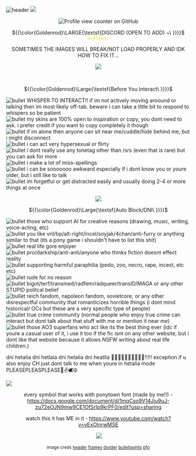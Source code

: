 
<img src="https://i.ibb.co/XfCWr4zb/Untitled140-20250725193750.png" alt="header">
<img src="https://i.ibb.co/5hJmCjDN/Image-3.png">



<div align="center">
  
![Profile view counter on GitHub](https://komarev.com/ghpvc/?username=eveleen-evee&color=yellow&style=plastic&label=⠀⠀🔆⠀⠀)

 ${{\color{Goldenrod}\LARGE{\textsf{DISCORD (OPEN TO ADD) ~\ \}}}}\$ <code style="color : #FFD700">eveleen.</code>

SOMETIMES THE IMAGES WILL BREAK/NOT LOAD PROPERLY AND IDK HOW TO FIX IT...


<img src="https://i.ibb.co/NgvpmDs6/Image-1.png">

⠀

${{\color{Goldenrod}\Large{\textsf{Before You Interact\ \}}}}\$
</div>

![bullet](https://i.ibb.co/0VXdycBB/tumblr-8635b9969b67ff00a0c70bda53dceac8-fdeeb76e-75.webp) WHISPER TO INTERACT!! if im not actively moving aroound or talking then im most likely off-tab. beware i can take a little bit to respond to whispers so be patient<br/>
![bullet](https://i.ibb.co/0VXdycBB/tumblr-8635b9969b67ff00a0c70bda53dceac8-fdeeb76e-75.webp) my skins are 100% open to inspiration or copy, you dont need to ask. i prefer credit if you want to copy completely it though<br/>
![bullet](https://i.ibb.co/0VXdycBB/tumblr-8635b9969b67ff00a0c70bda53dceac8-fdeeb76e-75.webp) if im alone then anyone can sit near me/cuddle/hide behind me, but i might disconnect<br/>
![bullet](https://i.ibb.co/0VXdycBB/tumblr-8635b9969b67ff00a0c70bda53dceac8-fdeeb76e-75.webp) i can act very hypersexual or flirty<br/>
![bullet](https://i.ibb.co/0VXdycBB/tumblr-8635b9969b67ff00a0c70bda53dceac8-fdeeb76e-75.webp) i dont really use any tonetag other than /srs (even that is rare) but you can ask for more<br/>
![bullet](https://i.ibb.co/0VXdycBB/tumblr-8635b9969b67ff00a0c70bda53dceac8-fdeeb76e-75.webp) i make a lot of miss-spellings<br/>
![bullet](https://i.ibb.co/0VXdycBB/tumblr-8635b9969b67ff00a0c70bda53dceac8-fdeeb76e-75.webp) i can be sooooooo awkward especially if i dont know you or youre older, but i still like to talk<br/>
![bullet](https://i.ibb.co/0VXdycBB/tumblr-8635b9969b67ff00a0c70bda53dceac8-fdeeb76e-75.webp) im forgetful or get distracted easily and usually doing 2-4 or more things at once<br/>

<div align="center">

<img src="https://i.ibb.co/LdBybRLq/tumblr-0116d0e6e0905585281ef2d10d591a13-f6fe3be9-1280.png">

 ${{\color{Goldenrod}\Large{\textsf{Auto Block/DNI\ \}}}}\$

</div>
 
![bullet](https://i.ibb.co/0VXdycBB/tumblr-8635b9969b67ff00a0c70bda53dceac8-fdeeb76e-75.webp) those who support AI for creative reasons (drawing, music, writing, voice-acting, etc)<br/>
![bullet](https://i.ibb.co/0VXdycBB/tumblr-8635b9969b67ff00a0c70bda53dceac8-fdeeb76e-75.webp) you like vril/bp/alt-right/incel/soyjak/4chan/anti-furry or anything similar to that (its a pony game i shouldn't have to list this shit)<br/>
![bullet](https://i.ibb.co/0VXdycBB/tumblr-8635b9969b67ff00a0c70bda53dceac8-fdeeb76e-75.webp) real life gore enjoyer<br/>
![bullet](https://i.ibb.co/0VXdycBB/tumblr-8635b9969b67ff00a0c70bda53dceac8-fdeeb76e-75.webp) pro/darkship/anti-anti/anyone who thinks fiction doesnt effect reality<br/>
![bullet](https://i.ibb.co/0VXdycBB/tumblr-8635b9969b67ff00a0c70bda53dceac8-fdeeb76e-75.webp) supporting harmful paraphilia (pedo, zoo, necro, rape, incest, etc etc)<br/>
![bullet](https://i.ibb.co/0VXdycBB/tumblr-8635b9969b67ff00a0c70bda53dceac8-fdeeb76e-75.webp) rude for no reason<br/>
![bullet](https://i.ibb.co/0VXdycBB/tumblr-8635b9969b67ff00a0c70bda53dceac8-fdeeb76e-75.webp) bigot/terf/transmed/radfem/radqueer/transID/MAGA or any other STUPID politcal belief<br/>
![bullet](https://i.ibb.co/0VXdycBB/tumblr-8635b9969b67ff00a0c70bda53dceac8-fdeeb76e-75.webp) reich fandom, napoleon fandom, sovietcore, or any other disrespectful community that romanticizes horrible things (i dont mind historical/ OCs but these are a very specific type of people)<br/>
![bullet](https://i.ibb.co/0VXdycBB/tumblr-8635b9969b67ff00a0c70bda53dceac8-fdeeb76e-75.webp) true crime community (normal people who enjoy true crime can interact but dont talk about that stuff with me or mention it near me)<br/>
![bullet](https://i.ibb.co/0VXdycBB/tumblr-8635b9969b67ff00a0c70bda53dceac8-fdeeb76e-75.webp) those AO3 superfans who act like its the best thing ever (idc if youre a casual user of it, i use it too if the fic isnt on any other website, but i dont like that website because it allows NSFW writing about real life children.) <br/>

dni hetalia dni hetlaia dni hetalia dni heatlia 🫤🫤🫤🫤🫤🫤🫤🫤🫤🫤!!!!! exception if u also enjoy CH just dont talk to me when youre in hetalia mode PLEASEPLEASPLEASE🥹✌️🕊️☮️

<img src="https://i.ibb.co/LdBybRLq/tumblr-0116d0e6e0905585281ef2d10d591a13-f6fe3be9-1280.png">
<div align="center">

every symbol that works with ponytown font (made by me!!) -
https://docs.google.com/document/d/1mqCso9V14Jiu9uJ-zu72eOJN9mw9CE1OfSrlp9krPF0/edit?usp=sharing

watch this it has ME in it -
https://www.youtube.com/watch?v=yExOlnrwMSE

‎‎
<img src="https://i.ibb.co/m5LjLxTB/Image-2.png">

<sub>image creds
[header](https://finelythreadedsky.tumblr.com/post/156318898162/boris-anikin-1947)
[frames](https://www.tumblr.com/xycrowlo/790859748281122816/hi-i-made-things-credit-appreciated-but-not)
[divider](https://www.tumblr.com/strangergraphics/792142277393956864/hello-i-was-wondering-if-you-could-do)
[bulletpoints](https://www.tumblr.com/emojinator/740310225452711936/yellow-pixels)
[pfp](https://ca.pinterest.com/pin/1829656094550338/)
</div>
